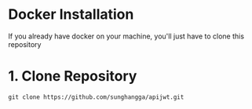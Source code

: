 # Docker Installation
If you already have docker on your machine,
you'll just have to clone this repository

# 1. Clone Repository

```
git clone https://github.com/sunghangga/apijwt.git
```

